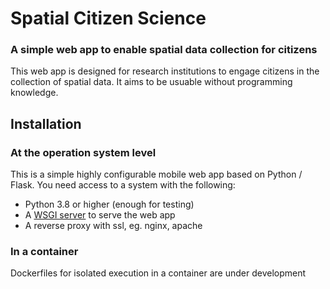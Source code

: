# Spatial Citizen Science

### A simple web app to enable spatial data collection for citizens

This web app is designed for research institutions to engage citizens in the collection of spatial data. 
It aims to be usuable without programming knowledge. 

## Installation

### At the operation system level

This is a simple highly configurable mobile web app based on Python / Flask. You need access to a system with
the following:

- Python 3.8 or higher (enough for testing)
- A [WSGI server](https://flask.palletsprojects.com/en/2.0.x/deploying/wsgi-standalone/) to serve the web app
- A reverse proxy with ssl, eg. nginx, apache


### In a container

Dockerfiles for isolated execution in a container are under development






